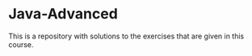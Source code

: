 # Java-Advanced
This is a repository with solutions to the exercises that are given in this course.
